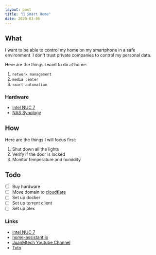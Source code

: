 ```yaml
---
layout: post
title: "🤖 Smart Home"
date: 2020-03-06
---
```


## What

I want to be able to control my home on my smartphone in a safe environment. I don't trust private companies to control my personal data.

Here are the things I want to do at home:

1. `network management`
2. `media center`
3. `smart automation`

### Hardware

- [Intel NUC 7](https://www.amazon.ca/s?k=intel+nuc+i7)
- [NAS Synology](https://www.amazon.ca/dp/B075N1Z9LT)

## How

Here are the things I will focus first:

1. Shut down all the lights
2. Verify if the door is locked
3. Monitor temperature and humidity

## Todo

- [ ] Buy hardware
- [ ] Move domain to [cloudflare](https://www.cloudflare.com/en-au/products/registrar/)
- [ ] Set up docker
- [ ] Set up torrent client
- [ ] Set up plex

### Links

- [Intel NUC 7](https://www.amazon.ca/Intel-Windows-Optane-Gunmetal-BOXNUC7i5BNHXF/dp/B075VT9BDZ)
- [home-assistant.io](https://www.home-assistant.io/)
- [JuanMtech Youtube Channel](https://www.youtube.com/user/Jfelipe83M)
- [Tuto](https://www.smarthomebeginner.com/traefik-2-docker-tutorial/)
